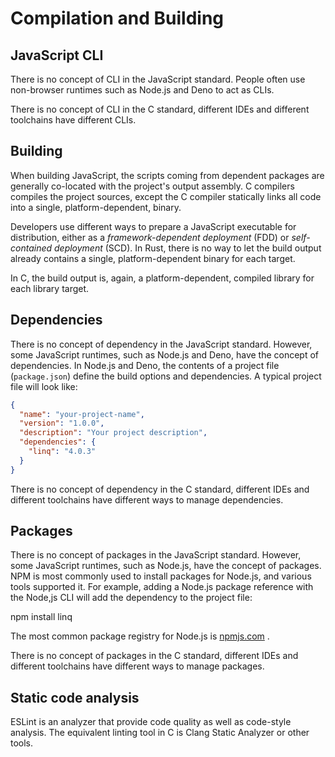 # Compilation and Building

## JavaScript CLI

There is no concept of CLI in the JavaScript standard. People often use non-browser runtimes such as Node.js and Deno to act as CLIs.

There is no concept of CLI in the C standard, different IDEs and different toolchains have different CLIs.
## Building

When building JavaScript, the scripts coming from dependent packages are generally co-located with the project's output assembly. C compilers compiles the project sources, except the C compiler statically links all code into a single, platform-dependent, binary.

Developers use different ways to prepare a JavaScript executable for distribution, either as a _framework-dependent deployment_ (FDD) or _self-contained deployment_ (SCD). In Rust, there is no way to let the build output already contains a single, platform-dependent binary for each target.

In C, the build output is, again, a platform-dependent, compiled library for each library target.

## Dependencies

There is no concept of dependency in the JavaScript standard. However, some JavaScript runtimes, such as Node.js and Deno, have the concept of dependencies. In Node.js and Deno, the contents of a project file (`package.json`) define the build options and dependencies. A typical project file will look like:

```json
{
  "name": "your-project-name",
  "version": "1.0.0",
  "description": "Your project description",
  "dependencies": {
    "linq": "4.0.3"
  }
}
```

There is no concept of dependency in the C standard, different IDEs and different toolchains have different ways to manage dependencies.

## Packages

There is no concept of packages in the JavaScript standard. However, some JavaScript runtimes, such as Node.js, have the concept of packages. NPM is most commonly used to install packages for Node.js, and various tools supported it.
For example, adding a Node.js package reference with the Node,js CLI will add the
dependency to the project file:

  npm install linq

The most common package registry for Node.js is [npmjs.com] .

[npmjs.com]: https://www.npmjs.com/

There is no concept of packages in the C standard, different IDEs and different toolchains have different ways to manage packages.

## Static code analysis

ESLint is an analyzer that provide code quality as well as code-style analysis. The equivalent linting tool in C is Clang Static Analyzer or other tools.